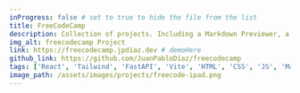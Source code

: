 ```yaml
---
inProgress: false # set to true to hide the file from the list
title: FreeCodeCamp
description: Collection of projects. Including a Markdown Previewer, a Drum Machine, a Calculator, a Pomodoro Clock, a Quote Generator and many more.
img_alt: freecodecamp Project
link: https://freecodecamp.jpdiaz.dev # demoHere
github_link: https://github.com/JuanPabloDiaz/freecodecamp
tags: ['React', 'Tailwind', 'FastAPI', 'Vite', 'HTML', 'CSS', 'JS', 'Markdown']
image_path: /assets/images/projects/freecode-ipad.png
---
```

